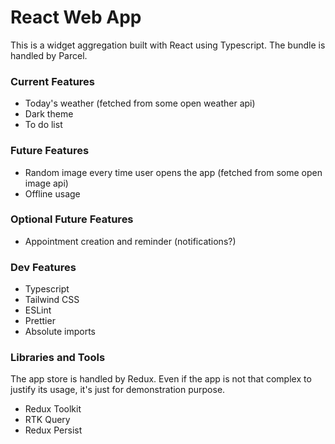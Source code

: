 # React Web App

This is a widget aggregation built with React using Typescript.
The bundle is handled by Parcel.

### Current Features

- Today's weather (fetched from some open weather api)
- Dark theme
- To do list

### Future Features

- Random image every time user opens the app (fetched from some open image api)
- Offline usage

### Optional Future Features

- Appointment creation and reminder (notifications?)

### Dev Features

- Typescript
- Tailwind CSS
- ESLint
- Prettier
- Absolute imports

### Libraries and Tools

The app store is handled by Redux. Even if the app is not that complex to justify its usage, it's just for demonstration purpose.

- Redux Toolkit
- RTK Query
- Redux Persist
